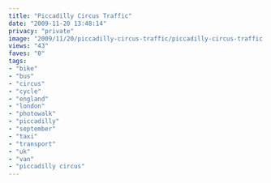 ```yaml
---
title: "Piccadilly Circus Traffic"
date: "2009-11-20 13:48:14"
privacy: "private"
image: "2009/11/20/piccadilly-circus-traffic/piccadilly-circus-traffic.jpg"
views: "43"
faves: "0"
tags:
- "bike"
- "bus"
- "circus"
- "cycle"
- "england"
- "london"
- "photowalk"
- "piccadilly"
- "september"
- "taxi"
- "transport"
- "uk"
- "van"
- "piccadilly circus"
---
```

<a href="http://www.phillprice.com/2009/11/21/piccadilly-circus-traffic" rel="nofollow"></a>
